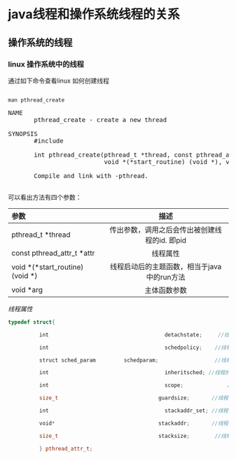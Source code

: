 # java线程和操作系统线程的关系

## 操作系统的线程

### linux 操作系统中的线程
通过如下命令查看linux 如何创建线程

<code language=shell>
man pthread_create
</code>

<pre>
NAME
       pthread_create - create a new thread

SYNOPSIS
       #include <pthread.h>

       int pthread_create(pthread_t *thread, const pthread_attr_t *attr,
                          void *(*start_routine) (void *), void *arg);

       Compile and link with -pthread.

</pre>
可以看出方法有四个参数：

| 参数 | 描述 | 
| :-----| :----: |
| pthread_t *thread | 传出参数，调用之后会传出被创建线程的id. 即pid |
| const pthread_attr_t *attr | 线程属性 |
| void *(*start_routine) (void *) | 线程启动后的主题函数，相当于java 中的run方法 |
| void *arg | 主体函数参数 |


_线程属性_
```c++
typedef struct{

　　　　　　int                                     detachstate;     //线程的分离状态

　　　　　　int                                     schedpolicy;    //线程调度策略

　　　　　　struct sched_param         schedparam;                  //线程的调度参数

　　　　　　int                                     inheritsched; //线程的继承性

　　　　　　int                                     scope;              //线程的作用域

　　　　　　size_t                                guardsize;       //线程栈末尾的警戒缓冲区大小

　　　　　　int                                     stackaddr_set; //线程的栈设置

　　　　　　void*                                 stackaddr;       //线程栈的位置（最低地址）

　　　　　　size_t                                stacksize;        //线程栈的大小

　　　　　　} pthread_attr_t; 

```